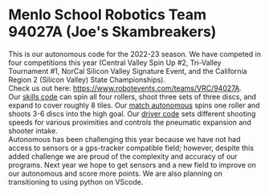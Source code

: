 # Menlo School Robotics Team 94027A (Joe's Skambreakers)
This is our autonomous code for the 2022-23 season. We have competed in four competitions this year (Central Valley Spin Up #2, Tri-Valley Tournament #1, NorCal Silicon Valley Signature Event, and the California Region 2 (Silicon Valley) State Championships). <br/>
Check us out here: https://www.robotevents.com/teams/VRC/94027A. <br/>
Our [skills code](https://github.com/Menlo-Robotics-94027A/22-23-Autonomous/tree/main/Skills) can spin all four rollers, shoot three sets of three discs, and expand to cover roughly 8 tiles. Our [match autonomous](https://github.com/Menlo-Robotics-94027A/22-23-Autonomous/tree/main/Match) spins one roller and shoots 3-6 discs into the high goal. Our [driver code](https://github.com/Menlo-Robotics-94027A/22-23-Autonomous/tree/main/Match) sets different shooting speeds for various proximities and controls the pneumatic expansion and shooter intake.<br/>
Autonomous has been challenging this year because we have not had access to sensors or a gps-tracker compatible field; however, despite this added challenge we are proud of the complexity and accuracy of our programs. Next year we hope to get sensors and a new field to improve on our autonomous and score more points. We are also planning on transitioning to using python on VScode. 
